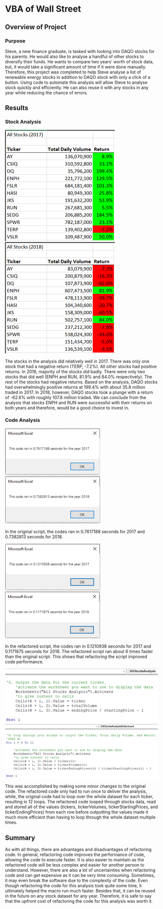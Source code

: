 # VBA of Wall Street

## Overview of Project
### Purpose
Steve, a new finance graduate, is tasked with looking into DAQO stocks for his parents. He would also like to analyse a handful of other stocks to diversify their funds. He wants to compare two years’ worth of stock data, but, it would take a significant amount of time if it were done manually. Therefore, this project was completed to help Steve analyse a list of renewable energy stocks in addition to DAQO stock with only a click of a button. Using code to automate this analysis will allow Steve to analyse stock quickly and efficiently. He can also reuse it with any stocks in any year while reducing the chance of errors.

## Results
### Stock Analysis

![All Stocks Analysis 2017](resources/AllStocksAnalysis2017.PNG)
![All Stocks Analysis 2018](resources/AllStocksAnalysis2018.PNG)

The stocks in the analysis did relatively well in 2017. There was only one stock that had a negative return (TERP, -7.2%). All other stocks had positive returns. In 2018, majority of the stocks did badly. There were only two stocks that did well (ENPH and RUN, 81.9% and 84.0% respectively). The rest of the stocks had negative returns. Based on the analysis, DAQO stocks had overwhelmingly positive returns at 199.4% with about 35.8 million traded in 2017. In 2018, however, DAQO stocks took a plunge with a return of -62.6% with roughly 107.8 million traded. We can conclude from the analysis that stocks ENPH and RUN were successful with their returns on both years and therefore, would be a good choice to invest in.

### Code Analysis

![Original Runtime 2017](resources/OGruntime_2017.PNG)
![Original Runtime 2018](resources/OGruntime_2018.PNG)

In the original script, the codes ran in 0.7617188 seconds for 2017 and 0.7382813 seconds for 2018.

![Refactored Runtime 2017](resources/VBA_Challenge_2017.PNG)
![Refactored Runtime 2018](resources/VBA_Challenge_2018.PNG)


In the refactored script, the codes ran in 0.1210938 seconds for 2017 and 0.1171875 seconds for 2018. The refactored script ran about 6 times faster than the original script. This shows that refactoring the script improved code performance.

![Original Code](resources/OGcode.PNG)
![Refactored Code](resources/refactoredCode.PNG)

This was accomplished by making some minor changes to the original code. The refactored code only had to run once to deliver the analysis, while, the original code had to loop over the whole dataset for each ticker, resulting in 12 loops. The refactored code looped through stocks data, read and stored all of the values (tickers, tickerVolumes, tickerStartingPrices, and tickerEndingPrices) from each row before outputting the values made it much more efficient than having to loop through the whole dataset multiple times.

## Summary
As with all things, there are advantages and disadvantages of refactoring code. In general, refactoring code improves the performance of code, allowing the code to execute faster. It is also easier to maintain as the refactored code will be less complex and easier for another person to understand. However, there are also a lot of uncertainties when refactoring code and can get expensive as it can be very time consuming. Sometimes, it may even break the software due to the complexity of the code.
Even though refactoring the code for this analysis took quite some time, it ultimately helped the macro run much faster. Besides that, it can be reused in the future on any stock dataset for any year. Therefore, it is safe to say that the upfront cost of refactoring the code for this analysis was worth it.
